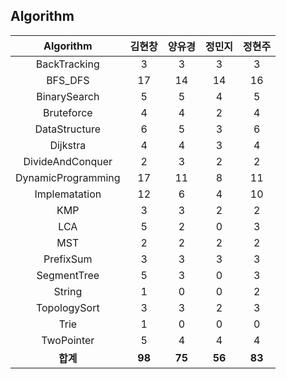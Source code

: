 ## Algorithm
|    Algorithm    | 김현창 | 양유경 | 정민지 | 정현주 |
| :-------------: | :----: | :----: | :----: | :----: |
|BackTracking|3|3|3|3|
|BFS_DFS|17|14|14|16|
|BinarySearch|5|5|4|5|
|Bruteforce|4|4|2|4|
|DataStructure|6|5|3|6|
|Dijkstra|4|4|3|4|
|DivideAndConquer|2|3|2|2|
|DynamicProgramming|17|11|8|11|
|Implematation|12|6|4|10|
|KMP|3|3|2|2|
|LCA|5|2|0|3|
|MST|2|2|2|2|
|PrefixSum|3|3|3|3|
|SegmentTree|5|3|0|3|
|String|1|0|0|2|
|TopologySort|3|3|2|3|
|Trie|1|0|0|0|
|TwoPointer|5|4|4|4|
| **합계** | **98**|**75**|**56**|**83**|

